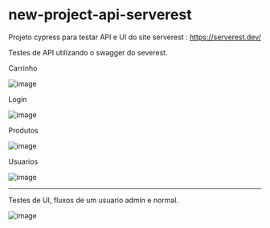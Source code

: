 # new-project-api-serverest

 Projeto cypress para testar API e UI do site serverest : https://serverest.dev/

Testes de API utilizando o swagger do severest.

 Carrinho
 
![image](https://github.com/user-attachments/assets/602272cb-376f-434e-b825-4aae181e088e)

Login

![image](https://github.com/user-attachments/assets/bfcc10a6-ad3b-4d13-afd7-2b9b7420b1ae)

Produtos

![image](https://github.com/user-attachments/assets/f2eb0138-0dcc-4cb9-b71d-0ef196610962)

Usuarios

![image](https://github.com/user-attachments/assets/6331d656-d3f3-4375-93dc-a52fa50f366f)

_______________________________________________________________________________________________

Testes de UI, fluxos de um usuario admin e normal.

![image](https://github.com/user-attachments/assets/2f9c438b-20d5-421c-bcec-fdaf5205a059)


